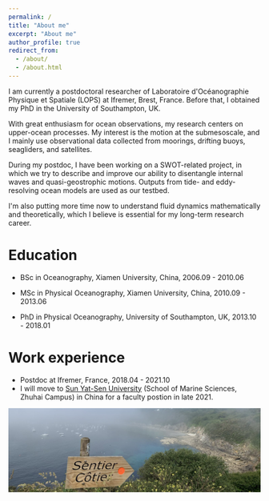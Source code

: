 ```yaml
---
permalink: /
title: "About me"
excerpt: "About me"
author_profile: true
redirect_from: 
  - /about/
  - /about.html
---
```


I am currently a postdoctoral researcher of Laboratoire d'Océanographie Physique et Spatiale (LOPS) at Ifremer, Brest, France. Before that, I obtained my PhD in the University of Southampton, UK. 

With great enthusiasm for ocean observations, my research centers on upper-ocean processes. My interest is the motion at the submesoscale, and I mainly use observational data collected from moorings, drifting buoys, seagliders, and satellites.

During my postdoc, I have been working on a SWOT-related project, in which we try to describe and improve our ability to disentangle internal waves and quasi-geostrophic motions. Outputs from tide- and eddy-resolving ocean models are used as our testbed. 

I'm also putting more time now to understand fluid dynamics mathematically and theoretically, which I believe is essential for my long-term research career. 


[//]: # (<img src="xyu.pdf" width="650"/>)

[//]: ![me](xyu.pdf)


Education
======
- BSc in Oceanography, Xiamen University, China, 2006.09 - 2010.06

- MSc in Physical Oceanography, Xiamen University, China, 2010.09 - 2013.06

- PhD in Physical Oceanography, University of Southampton, UK, 2013.10 - 2018.01


Work experience
======
- Postdoc at Ifremer, France, 2018.04 - 2021.10
- I will move to [Sun Yat-Sen University](https://en.wikipedia.org/wiki/Sun_Yat-sen_University) (School of Marine Sciences, Zhuhai Campus) in China for a faculty postion in late 2021. 


![me](Brest.jpeg)



